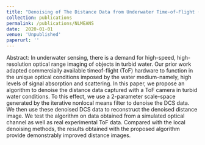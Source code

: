 ```yaml
---
title: "Denoising of The Distance Data from Underwater Time-of-Flight (ToF) Cameras"
collection: publications
permalink: /publications/NLMEANS
date:  2020-01-01
venue: 'Unpublished'
paperurl: ''
---
```


Abstract: In underwater sensing, there is a demand for high-speed, high-resolution optical range imaging of objects in turbid water. Our prior work adapted commercially available timeof-flight (ToF) hardware to function in the unique optical conditions imposed by the water medium-namely, high levels of signal absorption and scattering. In this paper, we propose an algorithm to denoise the distance data captured with a ToF camera in turbid water conditions. To this effect, we use a 2-parameter scale-space generated by the iterative nonlocal means filter to denoise the DCS data. We then use these denoised DCS data to reconstruct the denoised distance image. We test the algorithm on data obtained from a simulated optical channel as well as real experimental ToF data. Compared with the local denoising methods, the results obtained with the proposed algorithm provide demonstrably improved distance images.
